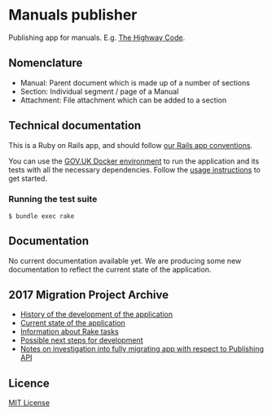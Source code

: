 # Manuals publisher

Publishing app for manuals. E.g. [The Highway Code].

## Nomenclature

* Manual: Parent document which is made up of a number of sections
* Section: Individual segment / page of a Manual
* Attachment: File attachment which can be added to a section

## Technical documentation

This is a Ruby on Rails app, and should follow [our Rails app
conventions][conventions].

You can use the [GOV.UK Docker environment][govuk-docker] to run the
application and its tests with all the necessary dependencies. Follow the
[usage instructions][docker-usage] to get started.

### Running the test suite

```
$ bundle exec rake
```

## Documentation

No current documentation available yet. We are producing some new documentation to reflect the current state of the application.

## 2017 Migration Project Archive

* [History of the development of the application](docs/2017-migration-project-archive/history.md)
* [Current state of the application](docs/2017-migration-project-archive/current-state.md)
* [Information about Rake tasks](docs/2017-migration-project-archive/rake-tasks.md)
* [Possible next steps for development](docs/2017-migration-project-archive/next-steps.md)
* [Notes on investigation into fully migrating app with respect to Publishing API](docs/2017-migration-project-archive/fully-migrated-spike.md)

[The Highway Code]: https://www.gov.uk/guidance/the-highway-code
[conventions]: https://docs.publishing.service.gov.uk/manual/conventions-for-rails-applications.html
[govuk-docker]: https://github.com/alphagov/govuk-docker
[docker-usage]: https://github.com/alphagov/govuk-docker#usage

## Licence

[MIT License](LICENCE)
